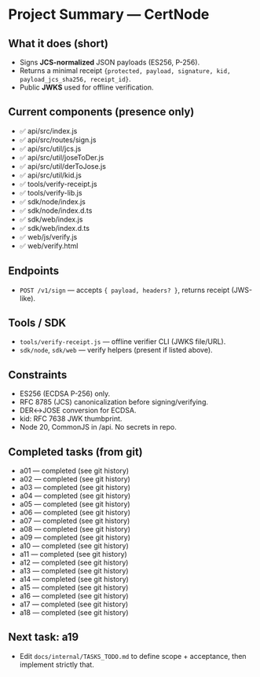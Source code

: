# Project Summary — CertNode

## What it does (short)
- Signs **JCS-normalized** JSON payloads (ES256, P-256).
- Returns a minimal receipt `{protected, payload, signature, kid, payload_jcs_sha256, receipt_id}`.
- Public **JWKS** used for offline verification.

## Current components (presence only)
- ✅ api/src/index.js
- ✅ api/src/routes/sign.js
- ✅ api/src/util/jcs.js
- ✅ api/src/util/joseToDer.js
- ✅ api/src/util/derToJose.js
- ✅ api/src/util/kid.js
- ✅ tools/verify-receipt.js
- ✅ tools/verify-lib.js
- ✅ sdk/node/index.js
- ✅ sdk/node/index.d.ts
- ✅ sdk/web/index.js
- ✅ sdk/web/index.d.ts
- ✅ web/js/verify.js
- ✅ web/verify.html

## Endpoints
- `POST /v1/sign` — accepts `{ payload, headers? }`, returns receipt (JWS-like).

## Tools / SDK
- `tools/verify-receipt.js` — offline verifier CLI (JWKS file/URL).
- `sdk/node`, `sdk/web` — verify helpers (present if listed above).

## Constraints
- ES256 (ECDSA P-256) only.
- RFC 8785 (JCS) canonicalization before signing/verifying.
- DER↔JOSE conversion for ECDSA.
- kid: RFC 7638 JWK thumbprint.
- Node 20, CommonJS in /api. No secrets in repo.

## Completed tasks (from git)
- a01 — completed (see git history)
- a02 — completed (see git history)
- a03 — completed (see git history)
- a04 — completed (see git history)
- a05 — completed (see git history)
- a06 — completed (see git history)
- a07 — completed (see git history)
- a08 — completed (see git history)
- a09 — completed (see git history)
- a10 — completed (see git history)
- a11 — completed (see git history)
- a12 — completed (see git history)
- a13 — completed (see git history)
- a14 — completed (see git history)
- a15 — completed (see git history)
- a16 — completed (see git history)
- a17 — completed (see git history)
- a18 — completed (see git history)

## Next task: a19
- Edit `docs/internal/TASKS_TODO.md` to define scope + acceptance, then implement strictly that.
